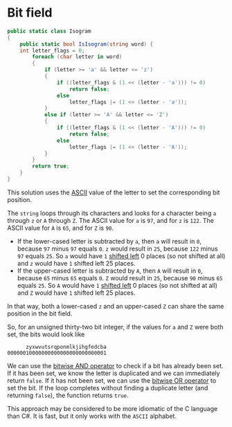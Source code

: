 # Bit field

```csharp
public static class Isogram
{
    public static bool IsIsogram(string word) {
    int letter_flags = 0;
        foreach (char letter in word)
        {
            if (letter >= 'a' && letter <= 'z')
            {
                if ((letter_flags & (1 << (letter - 'a'))) != 0)
                    return false;
                else
                    letter_flags |= (1 << (letter - 'a'));
            }
            else if (letter >= 'A' && letter <= 'Z')
            {
                if ((letter_flags & (1 << (letter - 'A'))) != 0)
                    return false;
                else
                    letter_flags |= (1 << (letter - 'A'));
            }
        }
        return true;    
    }
}
```

This solution uses the [ASCII][ascii] value of the letter to set the corresponding bit position.

The `string` loops through its characters and looks for a character being `a` through `z` or `A` through `Z`.
The ASCII value for `a` is `97`, and for `z` is `122`.
The ASCII value for `A` is `65`, and for `Z` is `90`.

- If the lower-cased letter is subtracted by `a`, then `a` will result in `0`, because `97` minus `97`  equals `0`.
`z` would result in `25`, because `122` minus `97` equals `25`.
So `a` would have `1` [shifted left][shift-left] 0 places (so not shifted at all) and `z` would have `1` shifted left 25 places.
- If the upper-cased letter is subtracted by `A`, then `A` will result in `0`, because `65` minus `65`  equals `0`.
`Z` would result in `25`, because `90` minus `65` equals `25`.
So `A` would have `1` [shifted left][shift-left] 0 places (so not shifted at all) and `Z` would have `1` shifted left 25 places.

In that way, both a lower-cased `z` and an upper-cased `Z` can share the same position in the bit field.

So, for an unsigned thirty-two bit integer, if the values for `a` and `Z` were both set, the bits would look like

```
      zyxwvutsrqponmlkjihgfedcba
00000010000000000000000000000001
```

We can use the [bitwise AND operator][and] to check if a bit has already been set.
If it has been set, we know the letter is duplicated and we can immediately return `false`.
If it has not been set, we can use the [bitwise OR operator][or] to set the bit.
If the loop completes without finding a duplicate letter (and returning `false`), the function returns `true`.

This approach may be considered to be more idiomatic of the C language than C#.
It is fast, but it only works with the `ASCII` alphabet.

[ascii]: https://www.asciitable.com/
[shift-left]: https://learn.microsoft.com/en-us/dotnet/csharp/language-reference/operators/bitwise-and-shift-operators#left-shift-operator-
[or]: https://learn.microsoft.com/en-us/dotnet/csharp/language-reference/operators/bitwise-and-shift-operators#logical-or-operator-
[and]: https://learn.microsoft.com/en-us/dotnet/csharp/language-reference/operators/bitwise-and-shift-operators#logical-and-operator-
